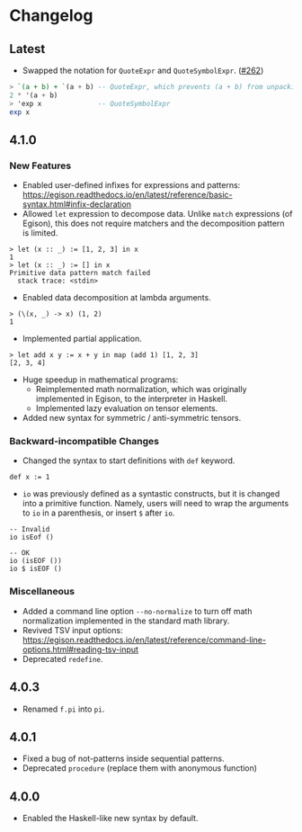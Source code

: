 # Changelog

## Latest
* Swapped the notation for `QuoteExpr` and `QuoteSymbolExpr`. ([#262](https://github.com/egison/egison/issues/262))
```hs
> `(a + b) + `(a + b) -- QuoteExpr, which prevents (a + b) from unpacking
2 * '(a + b)
> 'exp x              -- QuoteSymbolExpr
exp x
```

## 4.1.0
### New Features
* Enabled user-defined infixes for expressions and patterns: <https://egison.readthedocs.io/en/latest/reference/basic-syntax.html#infix-declaration>
* Allowed `let` expression to decompose data. Unlike `match` expressions (of Egison), this does not require matchers and the decomposition pattern is limited.
```
> let (x :: _) := [1, 2, 3] in x
1
> let (x :: _) := [] in x
Primitive data pattern match failed
  stack trace: <stdin>
```
* Enabled data decomposition at lambda arguments.
```
> (\(x, _) -> x) (1, 2)
1
```
* Implemented partial application.
```
> let add x y := x + y in map (add 1) [1, 2, 3]
[2, 3, 4]
```
* Huge speedup in mathematical programs:
    * Reimplemented math normalization, which was originally implemented in Egison, to the interpreter in Haskell.
    * Implemented lazy evaluation on tensor elements.
* Added new syntax for symmetric / anti-symmetric tensors.

### Backward-incompatible Changes

* Changed the syntax to start definitions with `def` keyword.
```
def x := 1
```

* `io` was previously defined as a syntastic constructs, but it is changed into a primitive function.
Namely, users will need to wrap the arguments to `io` in a parenthesis, or insert `$` after `io`.
```
-- Invalid
io isEof ()

-- OK
io (isEOF ())
io $ isEOF ()
```

### Miscellaneous
* Added a command line option `--no-normalize` to turn off math normalization implemented in the standard math library.
* Revived TSV input options: <https://egison.readthedocs.io/en/latest/reference/command-line-options.html#reading-tsv-input>
* Deprecated `redefine`.

## 4.0.3

* Renamed `f.pi` into `pi`.

## 4.0.1

* Fixed a bug of not-patterns inside sequential patterns.
* Deprecated `procedure` (replace them with anonymous function)

## 4.0.0

* Enabled the Haskell-like new syntax by default.
